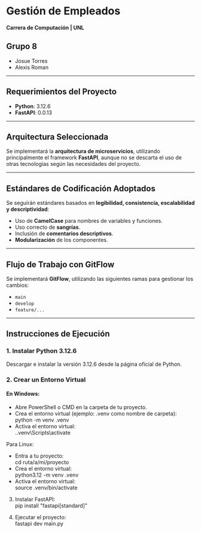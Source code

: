 # Gestión de Empleados
**Carrera de Computación | UNL**

## Grupo 8
- Josue Torres
- Alexis Roman

---

## Requerimientos del Proyecto
- **Python**: 3.12.6  
- **FastAPI**: 0.0.13  

---

## Arquitectura Seleccionada
Se implementará la **arquitectura de microservicios**, utilizando principalmente el framework **FastAPI**, aunque no se descarta el uso de otras tecnologías según las necesidades del proyecto.

---

## Estándares de Codificación Adoptados
Se seguirán estándares basados en **legibilidad, consistencia, escalabilidad y descriptividad**:

- Uso de **CamelCase** para nombres de variables y funciones.
- Uso correcto de **sangrías**.
- Inclusión de **comentarios descriptivos**.
- **Modularización** de los componentes.

---

## Flujo de Trabajo con GitFlow
Se implementará **GitFlow**, utilizando las siguientes ramas para gestionar los cambios:

- `main`
- `develop`
- `feature/...`

---

## Instrucciones de Ejecución

### 1. Instalar Python 3.12.6
Descargar e instalar la versión 3.12.6 desde la página oficial de Python.

### 2. Crear un Entorno Virtual

#### En Windows:
- Abre PowerShell o CMD en la carpeta de tu proyecto.  
- Crea el entorno virtual (ejemplo: .venv como nombre de carpeta):  
python -m venv .venv  
- Activa el entorno virtual:  
.\.venv\Scripts\activate  

Para Linux:  
- Entra a tu proyecto:  
cd ruta/a/mi/proyecto  
- Crea el entorno virtual:  
python3.12 -m venv .venv  
- Activa el entorno virtual:  
source .venv/bin/activate  

3. Instalar FastAPI:  
pip install "fastapi[standard]"

4. Ejecutar el proyecto:  
fastapi dev main.py